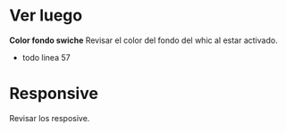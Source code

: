 # Ver luego
**Color fondo swiche**
Revisar el color del fondo del whic al estar activado. 
  - todo linea 57



# Responsive
Revisar los resposive. 

